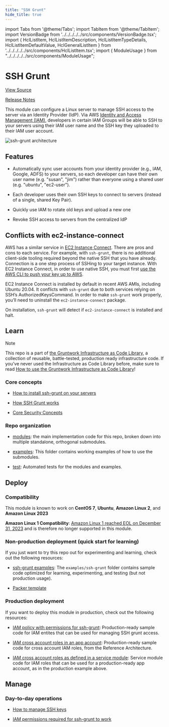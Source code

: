 ```yaml
---
title: "SSH Grunt"
hide_title: true
---
```


import Tabs from '@theme/Tabs';
import TabItem from '@theme/TabItem';
import VersionBadge from '../../../../../src/components/VersionBadge.tsx';
import { HclListItem, HclListItemDescription, HclListItemTypeDetails, HclListItemDefaultValue, HclGeneralListItem } from '../../../../../src/components/HclListItem.tsx';
import { ModuleUsage } from "../../../../../src/components/ModuleUsage";

<VersionBadge repoTitle="Security Modules" version="0.75.12" lastModifiedVersion="0.75.7"/>

# SSH Grunt

<a href="https://github.com/gruntwork-io/terraform-aws-security/tree/v0.75.12/modules/ssh-grunt" className="link-button" title="View the source code for this module in GitHub.">View Source</a>

<a href="https://github.com/gruntwork-io/terraform-aws-security/releases/tag/v0.75.7" className="link-button" title="Release notes for only versions which impacted this module.">Release Notes</a>

This module can configure a Linux server to manage SSH access to the server via an Identity Provider (IdP). Via AWS [Identity and Access Management (IAM)](https://aws.amazon.com/iam/), developers in certain IAM Groups will be able to SSH to your servers using their IAM user name and the SSH key they uploaded to their IAM user account.

![ssh-grunt architecture](/img/reference/modules/terraform-aws-security/ssh-grunt/ssh-grunt-architecture.png)

## Features

*   Automatically sync user accounts from your identity provider (e.g., IAM, Google, ADFS) to your servers, so each developer can have their own user name (e.g. "susan", "jim") rather than everyone using a shared user (e.g. "ubuntu", "ec2-user").

*   Each developer uses their own SSH keys to connect to servers (instead of a single, shared Key Pair).

*   Quickly use IAM to rotate old keys and upload a new one

*   Revoke SSH access to servers from the centralized IdP

## Conflicts with ec2-instance-connect

AWS has a similar service in [EC2 Instance Connect](https://docs.aws.amazon.com/AWSEC2/latest/UserGuide/Connect-using-EC2-Instance-Connect.html). There are pros and cons to each service. For example, with `ssh-grunt`, there is no additional client-side tooling required beyond the native SSH that you have already. Connection is a one step process of SSHing to your target instance. With EC2 Instance Connect, in order to use native SSH, you must first [use the AWS CLI to push your key up to AWS](https://docs.aws.amazon.com/AWSEC2/latest/UserGuide/ec2-instance-connect-methods.html).

EC2 Instance Connect is installed by default in recent AWS AMIs, including Ubuntu 20.04. It conflicts with `ssh-grunt` due to both services relying on SSH’s AuthorizedKeysCommand. In order to make `ssh-grunt` work properly, you’ll need to uninstall the `ec2-instance-connect` package.

On installation, `ssh-grunt` will detect if `ec2-instance-connect` is installed and halt.

## Learn

Note

This repo is a part of [the Gruntwork Infrastructure as Code Library](https://gruntwork.io/infrastructure-as-code-library/), a collection of reusable, battle-tested, production ready infrastructure code. If you’ve never used the Infrastructure as Code Library before, make sure to read [How to use the Gruntwork Infrastructure as Code Library](https://docs.gruntwork.io/library/overview/)!

### Core concepts

*   [How to install ssh-grunt on your servers](https://github.com/gruntwork-io/terraform-aws-security/tree/v0.75.12/modules/ssh-grunt/core-concepts.md#install-ssh-grunt-on-your-servers)

*   [How SSH Grunt works](https://github.com/gruntwork-io/terraform-aws-security/tree/v0.75.12/modules/ssh-grunt/core-concepts.md#how-it-works)

*   [Core Security Concepts](https://github.com/gruntwork-io/terraform-aws-security/tree/v0.75.12/README.adoc#core-concepts)

### Repo organization

*   [modules](https://github.com/gruntwork-io/terraform-aws-security/tree/v0.75.12/modules): the main implementation code for this repo, broken down into multiple standalone, orthogonal submodules.

*   [examples](https://github.com/gruntwork-io/terraform-aws-security/tree/v0.75.12/examples): This folder contains working examples of how to use the submodules.

*   [test](https://github.com/gruntwork-io/terraform-aws-security/tree/v0.75.12/test): Automated tests for the modules and examples.

## Deploy

### Compatibility

This module is known to work on **CentOS 7**, **Ubuntu**, **Amazon Linux 2**, and **Amazon Linux 2023**

**Amazon Linux 1 Compatibility**: [Amazon Linux 1 reached EOL on December 31, 2023](https://aws.amazon.com/blogs/aws/update-on-amazon-linux-ami-end-of-life/) and is therefore no longer supported in this module.

### Non-production deployment (quick start for learning)

If you just want to try this repo out for experimenting and learning, check out the following resources:

*   [ssh-grunt examples](https://github.com/gruntwork-io/terraform-aws-security/tree/v0.75.12/examples/ssh-grunt): The `examples/ssh-grunt` folder contains sample code optimized for learning, experimenting, and testing (but not production usage).

*   [Packer template](https://github.com/gruntwork-io/terraform-aws-security/tree/v0.75.12/examples/ssh-grunt/packer/ssh-grunt-iam.json)

### Production deployment

If you want to deploy this module in production, check out the following resources:

*   [IAM policy with permissions for ssh-grunt](https://github.com/gruntwork-io/terraform-aws-service-catalog/tree/main/modules/base/ec2-baseline): Production-ready sample code for IAM entites that can be used for managing SSH grunt access.

*   [IAM cross account roles in an app account](https://github.com/gruntwork-io/terraform-aws-service-catalog/tree/main/examples/for-production/infrastructure-live/dev/\_global/account-baseline): Production-ready sample code for cross account IAM roles, from the Reference Architecture.

*   [IAM cross account roles as defined in a service module](https://github.com/gruntwork-io/terraform-aws-service-catalog/tree/main/modules/landingzone/account-baseline-app/): Service module code for IAM roles that can be used for a production-ready app account, as in the production example above.

## Manage

### Day-to-day operations

*   [How to manage SSH keys](https://github.com/gruntwork-io/terraform-aws-security/tree/v0.75.12/modules/ssh-grunt/core-concepts.md#upload-public-ssh-keys)

*   [IAM permissions required for ssh-grunt to work](https://github.com/gruntwork-io/terraform-aws-security/tree/v0.75.12/modules/ssh-grunt/core-concepts.md#set-up-iam-permissions)

<!-- ##DOCS-SOURCER-START
{
  "originalSources": [
    "https://github.com/gruntwork-io/terraform-aws-security/tree/v0.75.12/modules/ssh-grunt/readme.adoc",
    "https://github.com/gruntwork-io/terraform-aws-security/tree/v0.75.12/modules/ssh-grunt/variables.tf",
    "https://github.com/gruntwork-io/terraform-aws-security/tree/v0.75.12/modules/ssh-grunt/outputs.tf"
  ],
  "sourcePlugin": "module-catalog-api",
  "hash": "4f66a4bee4759e84191e5dcd941be947"
}
##DOCS-SOURCER-END -->

